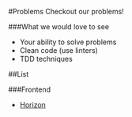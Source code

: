 #Problems
Checkout our problems!

###What we would love to see
- Your ability to solve problems
- Clean code (use linters)
- TDD techniques


##List

###Frontend

- [Horizon](f1_horizon.md)


